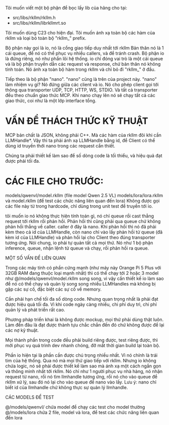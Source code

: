 Tôi muốn viết một bộ phận để bọc lấy lib của hãng cho tại:
- src/libs/rkllm/rkllm.h
- src/libs/rkllm/librkllmrt.so

Tôi muốn dùng C23 cho hiện đại.
Tôi muốn ánh xạ toàn bộ các hàm của rkllm và loại bỏ toàn bộ "rkllm_" prefix.

Bộ phận này gọi là io, nó là cổng giao tiếp duy nhất tới rkllm
Bản thân nó là 1 cái queue, để nó có thể phục vụ nhiều callers, và để tránh crash. Bộ phận io là đứng riêng, nó như phần lõi hệ thống. io chỉ đóng vai trò là một cái queue và là bộ phận truyền dẫn các request và response, chứ bản thân nó không tính toán. Nó ánh xạ toàn bộ hàm trong rkllm và chỉ bỏ đi "rkllm_" ở đầu.

Tiếp theo là bộ phận "nano". "nano" cũng là trên của project này.
"nano" làm nhiệm vụ gì? Nó đứng giữa các client và io. Nó cho phép client gọi tới thông qua transporter UDP, TCP, HTTP, WS, STDIO. Và tất cả transporter đều theo chuẩn giao thức MCP.
Khi nano chạy lên nó sẽ chạy tất cả các giao thức, coi như là một lớp interface tổng.

# VẤN ĐỀ THÁCH THỨC KỸ THUẬT

MCP bản chất là JSON, không phải C++. Mà các hàm của rkllm đôi khi cần LLMHandle*. Vậy thì ta phải ánh xạ LLMHandle bằng id, để Client có thể dùng id truyền thới nano trong các request cần thiết.

Chúng ta phải thiết kế làm sao để số dòng code là tối thiểu, và hiệu quả đạt được phải tối đa.

# CÁC FILE CHO TRƯỚC:
models/qwenvl/model.rkllm (file model Qwen 2.5 VL)
models/lora/lora.rkllm và model.rkllm (để test các chức năng liên quan đến lora)
Không được gọi các file này từ trong hardcode, chỉ dùng trong unit test để truyền tới io.

tôi muốn io nó không thực hiện tính toán gì, nó chỉ queue rồi cast thẳng request tới rkllm rồi phản hồi. Phản hồi thì cũng phải qua queue chứ không phản hồi thẳng về caller. caller ở đây là nano. Khi phản hồi thì nó đã phải kèm theo cả id của LLMHandle, còn nano chỉ vào lấy phản hồi từ queue (đã kèm id của LLMHandle) và phản hồi lại cho Client theo đúng transporter tương ứng. Nói chung, io phải tự quản tất cả mọi thứ. Nó như 1 bộ phận inference, queue, nhận lệnh từ queue và chạy, rồi phản hồi ra queue. 

MỘT SỐ VẤN ĐỀ LIÊN QUAN

Trong các máy tính có phần cứng mạnh (như máy này Orange Pi 5 Plus với 32GB RAM đang thuộc loại mạnh nhất) thì có thể chạy tới 2 hoặc 3 model như @/models/qwenvl/model.rkllm song song, vì vậy cần thiết kế io làm sao để nó có thể chạy và quản lý song song nhiều LLMHandles mà không bị gặp các sự cố, đặc biệt các sự cố về memory.

Cần phải hạn chế tối đa số dòng code. Nhưng quan trọng nhất là phải đạt được hiệu quả tối đa. Vì khi code ngày càng nhiều, chi phí duy trì, chi phí quản lý và phát triển rất cao.

Phương pháp triển khai là không được mockup, mọi thứ phải dùng thật luôn. Làm đến đâu là đạt được thành tựu chắc chắn đến đó chứ không được để lại các nợ kỹ thuật.

Mọi thành phần trong code đều phải build riêng được, test riêng được, thì mới phục vụ quá trình dev nhanh chóng, đỡ mất thời gian build lại toàn bộ.

Phần io hiện tại là phần cần được chú trọng nhiều nhất. Vì nó chính là trái tim của hệ thống. Qua nó mà mọi thứ giao tiếp với rkllm. Nhưng io không chứa logic, nó sẽ phải được thiết kế làm sao mà ánh xạ một cách ngắn gọn và thông minh nhất tới rkllm. Nó chỉ như 1 người phục vụ nhà hàng, nó nhận request từ nano, rồi nó tìm llmhandle tương ứng, rồi nó cho vào queue để rkllm xử lý, sau đó nó lại cho vào queue để nano vào lấy. Lưu ý: nano chỉ biết id của llmhandle chứ không thực sự quản lý llmhandle.

CÁC MODELS ĐỂ TEST

@/models/qwenvl/ chứa model để chạy các test cho model thường
@/models/lora chứa 2 file, model và lora, để test các chức năng liên quan đến lora
